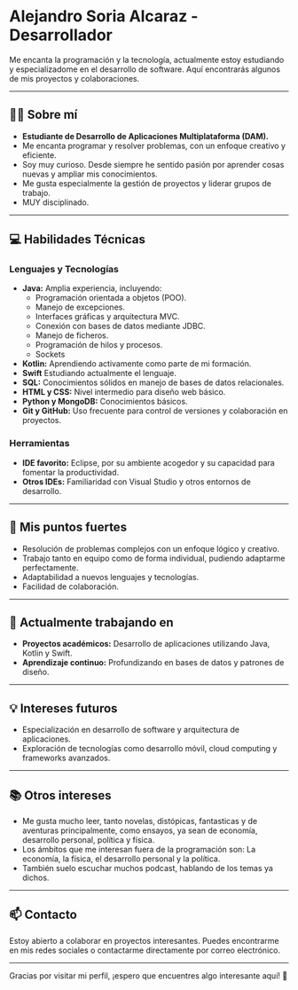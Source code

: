 # Alejandro Soria Alcaraz - Desarrollador

Me encanta la programación y la tecnología, actualmente estoy estudiando y especializadome en el desarrollo de software. Aquí encontrarás algunos de mis proyectos y colaboraciones.

---

## 🧑‍💻 Sobre mí
- **Estudiante de Desarrollo de Aplicaciones Multiplataforma (DAM).**
- Me encanta programar y resolver problemas, con un enfoque creativo y eficiente.
- Soy muy curioso. Desde siempre he sentido pasión por aprender cosas nuevas y ampliar mis conocimientos.
- Me gusta especialmente la gestión de proyectos y liderar grupos de trabajo.
- MUY disciplinado.

---

## 💻 Habilidades Técnicas
### Lenguajes y Tecnologías
- **Java:** Amplia experiencia, incluyendo:
  - Programación orientada a objetos (POO).
  - Manejo de excepciones.
  - Interfaces gráficas y arquitectura MVC.
  - Conexión con bases de datos mediante JDBC.
  - Manejo de ficheros.
  - Programación de hilos y procesos.
  - Sockets
- **Kotlin:** Aprendiendo activamente como parte de mi formación.
- **Swift** Estudiando actualmente el lenguaje.
- **SQL:** Conocimientos sólidos en manejo de bases de datos relacionales.
- **HTML y CSS:** Nivel intermedio para diseño web básico.
- **Python y MongoDB:** Conocimientos básicos.
- **Git y GitHub:** Uso frecuente para control de versiones y colaboración en proyectos.

### Herramientas
- **IDE favorito:** Eclipse, por su ambiente acogedor y su capacidad para fomentar la productividad.
- **Otros IDEs:** Familiaridad con Visual Studio y otros entornos de desarrollo.

---

## 🌟 Mis puntos fuertes
- Resolución de problemas complejos con un enfoque lógico y creativo.
- Trabajo tanto en equipo como de forma individual, pudiendo adaptarme perfectamente.
- Adaptabilidad a nuevos lenguajes y tecnologías.
- Facilidad de colaboración.

---

## 🔭 Actualmente trabajando en
- **Proyectos académicos:** Desarrollo de aplicaciones utilizando Java, Kotlin y Swift.
- **Aprendizaje continuo:** Profundizando en bases de datos y patrones de diseño.

---

## 💡 Intereses futuros
- Especialización en desarrollo de software y arquitectura de aplicaciones.
- Exploración de tecnologías como desarrollo móvil, cloud computing y frameworks avanzados.

---

## 📚 Otros intereses
- Me gusta mucho leer, tanto novelas, distópicas, fantasticas y de aventuras principalmente, como ensayos, ya sean de economía, desarrollo personal, política y física.
- Los ámbitos que me interesan fuera de la programación son: La economía, la física, el desarrollo personal y la política.
- También suelo escuchar muchos podcast, hablando de los temas ya dichos.

---

## 📫 Contacto
Estoy abierto a colaborar en proyectos interesantes.
Puedes encontrarme en mis redes sociales o contactarme directamente por correo electrónico.

---

Gracias por visitar mi perfil, ¡espero que encuentres algo interesante aquí! 🚀
